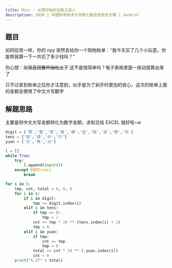 ```yaml
---
title: Misc - 从零开始的记账工具人
description: 2020 | 中国科学技术大学第七届信息安全大赛 | General
---
```


## 题目

如同往常一样，你的 npy 突然丢给你一个购物账单：“我今天买了几个小玩意，你能帮我算一下一共花了多少钱吗？”

你心想：~~又双叒叕要开始吃土了~~ 这不是很简单吗？电子表格里面一拖动就算出来了

只不过拿到账单之后你才注意到，似乎是为了剁手时更加的安心，这次的账单上面的金额全使用了中文大写数字

## 解题思路

主要是将中文大写金额转化为数字金额，求和交给 EXCEL 就好啦~w
```py
digit = ['零','壹','贰','叁','肆','伍','陆','柒','捌','玖']
tens = ['拾','佰','仟','万']
yuan = ['元','角','分']

l = []
while True:
    try:
        l.append(input())
    except EOFError:
        break

for s in l:
    tmp, cnt, total = 0, 0, 0
    for i in s:
        if i in digit:
            tmp += digit.index(i)
        elif i in tens:
            if tmp == 0:
                tmp = 1
            cnt += tmp * 10 ** (tens.index(i) + 1)
            tmp = 0
        elif i in yuan:
            if tmp:
                cnt += tmp
                tmp = 0
            total += cnt * 10 ** (-yuan.index(i))
            cnt = 0
    print("%.2f" % total)
```
